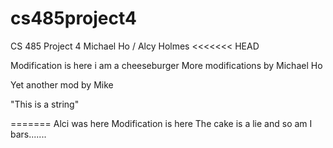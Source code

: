 # cs485project4
CS 485 Project 4
Michael Ho / Alcy Holmes
<<<<<<< HEAD

Modification is here
i am a cheeseburger
More modifications by Michael Ho

Yet another mod by Mike

"This is a string"

=======
Alci was here
Modification is here
The cake is a lie
and so am I
bars.......
